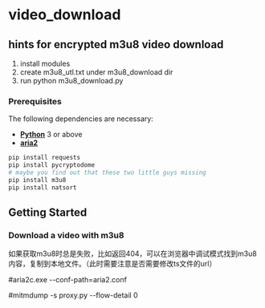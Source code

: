 # video_download

## hints for encrypted m3u8 video download 

1. install modules
2. create m3u8_utl.txt under m3u8_download dir
3. run python m3u8_download.py

### Prerequisites

The following dependencies are necessary:

* **[Python](https://www.python.org/downloads/)**  3 or above
* **[aria2](https://aria2.github.io/)** 

```python
pip install requests
pip install pycryptodome
# maybe you find out that these two little guys missing
pip install m3u8
pip install natsort
```

## Getting Started

### Download a video with m3u8

如果获取m3u8时总是失败，比如返回404，可以在浏览器中调试模式找到m3u8内容，复制到本地文件。（此时需要注意是否需要修改ts文件的url）

#aria2c.exe  --conf-path=aria2.conf


#mitmdump -s proxy.py --flow-detail 0



